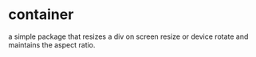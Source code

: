 # container
a simple package that resizes a div on screen resize or device rotate and maintains the aspect ratio.
